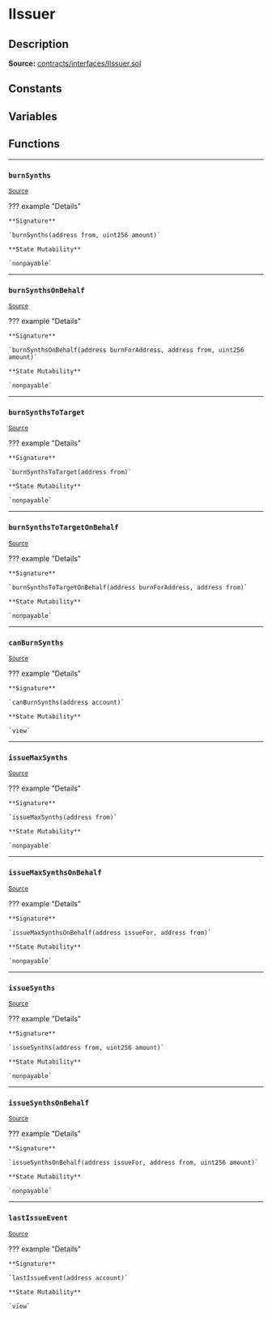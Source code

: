 # IIssuer

## Description


**Source:** [contracts/interfaces/IIssuer.sol](https://github.com/Synthetixio/synthetix/tree/v2.21.15/contracts/interfaces/IIssuer.sol)

## Constants

## Variables

## Functions

---
### `burnSynths`

<sub>[Source](https://github.com/Synthetixio/synthetix/tree/v2.21.15/contracts/interfaces/IIssuer.sol#L23)</sub>



??? example "Details"

    **Signature**

    `burnSynths(address from, uint256 amount)`

    **State Mutability**

    `nonpayable`

---
### `burnSynthsOnBehalf`

<sub>[Source](https://github.com/Synthetixio/synthetix/tree/v2.21.15/contracts/interfaces/IIssuer.sol#L25)</sub>



??? example "Details"

    **Signature**

    `burnSynthsOnBehalf(address burnForAddress, address from, uint256 amount)`

    **State Mutability**

    `nonpayable`

---
### `burnSynthsToTarget`

<sub>[Source](https://github.com/Synthetixio/synthetix/tree/v2.21.15/contracts/interfaces/IIssuer.sol#L31)</sub>



??? example "Details"

    **Signature**

    `burnSynthsToTarget(address from)`

    **State Mutability**

    `nonpayable`

---
### `burnSynthsToTargetOnBehalf`

<sub>[Source](https://github.com/Synthetixio/synthetix/tree/v2.21.15/contracts/interfaces/IIssuer.sol#L33)</sub>



??? example "Details"

    **Signature**

    `burnSynthsToTargetOnBehalf(address burnForAddress, address from)`

    **State Mutability**

    `nonpayable`

---
### `canBurnSynths`

<sub>[Source](https://github.com/Synthetixio/synthetix/tree/v2.21.15/contracts/interfaces/IIssuer.sol#L6)</sub>



??? example "Details"

    **Signature**

    `canBurnSynths(address account)`

    **State Mutability**

    `view`

---
### `issueMaxSynths`

<sub>[Source](https://github.com/Synthetixio/synthetix/tree/v2.21.15/contracts/interfaces/IIssuer.sol#L19)</sub>



??? example "Details"

    **Signature**

    `issueMaxSynths(address from)`

    **State Mutability**

    `nonpayable`

---
### `issueMaxSynthsOnBehalf`

<sub>[Source](https://github.com/Synthetixio/synthetix/tree/v2.21.15/contracts/interfaces/IIssuer.sol#L21)</sub>



??? example "Details"

    **Signature**

    `issueMaxSynthsOnBehalf(address issueFor, address from)`

    **State Mutability**

    `nonpayable`

---
### `issueSynths`

<sub>[Source](https://github.com/Synthetixio/synthetix/tree/v2.21.15/contracts/interfaces/IIssuer.sol#L11)</sub>



??? example "Details"

    **Signature**

    `issueSynths(address from, uint256 amount)`

    **State Mutability**

    `nonpayable`

---
### `issueSynthsOnBehalf`

<sub>[Source](https://github.com/Synthetixio/synthetix/tree/v2.21.15/contracts/interfaces/IIssuer.sol#L13)</sub>



??? example "Details"

    **Signature**

    `issueSynthsOnBehalf(address issueFor, address from, uint256 amount)`

    **State Mutability**

    `nonpayable`

---
### `lastIssueEvent`

<sub>[Source](https://github.com/Synthetixio/synthetix/tree/v2.21.15/contracts/interfaces/IIssuer.sol#L8)</sub>



??? example "Details"

    **Signature**

    `lastIssueEvent(address account)`

    **State Mutability**

    `view`

